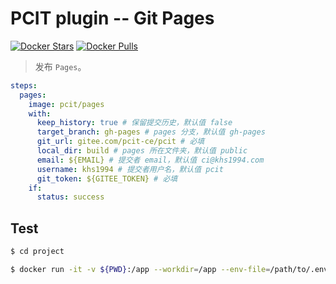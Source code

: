 # PCIT plugin -- Git Pages

[![Docker Stars](https://img.shields.io/docker/stars/pcit/pages.svg)](https://hub.docker.com/r/pcit/pages) [![Docker Pulls](https://img.shields.io/docker/pulls/pcit/pages.svg)](https://hub.docker.com/r/pcit/pages)

> 发布 `Pages`。

```yaml
steps:
  pages:
    image: pcit/pages
    with:
      keep_history: true # 保留提交历史，默认值 false
      target_branch: gh-pages # pages 分支，默认值 gh-pages
      git_url: gitee.com/pcit-ce/pcit # 必填
      local_dir: build # pages 所在文件夹，默认值 public
      email: ${EMAIL} # 提交者 email，默认值 ci@khs1994.com
      username: khs1994 # 提交者用户名，默认值 pcit
      git_token: ${GITEE_TOKEN} # 必填
    if:
      status: success      
```

## Test

```bash
$ cd project

$ docker run -it -v ${PWD}:/app --workdir=/app --env-file=/path/to/.env pcit/pages
```

